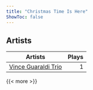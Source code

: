 ```yaml
---
title: "Christmas Time Is Here"
ShowToc: false
---
```


## Artists
Artists | Plays 
----- | -----: 
[Vince Guaraldi Trio](/artists/vince-guaraldi-trio-37943) | 1

{{< more >}}